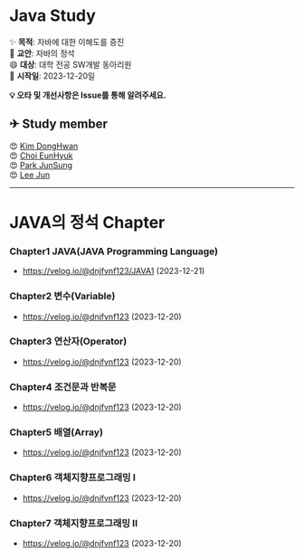 # Java Study
✨ **목적**: 자바에 대한 이해도를 증진<br>
📖 **교안**: 자바의 정석<br>
😄 **대상**: 대학 전공 SW개발 동아리원<br>
🎊 **시작일**: 2023-12-20일<br>

**💡 오타 및 개선사항은 Issue를 통해 알려주세요.**

<h2> ✈ Study member </h2>
😍 <a href="https://github.com/dnjfvnf123">Kim DongHwan</a><br>
😍 <a href="https://github.com/ChoiEunHyuk">Choi EunHyuk</a><br>
😍 <a href="https://github.com/pjs0519">Park JunSung</a><br>
😍 <a href="https://github.com/this2jun">Lee Jun</a>

***
# JAVA의 정석 Chapter
### Chapter1 JAVA(JAVA Programming Language)<br>
- https://velog.io/@dnjfvnf123/JAVA1 (2023-12-21)

### Chapter2 변수(Variable)<br>
- https://velog.io/@dnjfvnf123 (2023-12-20) 

### Chapter3 연산자(Operator)<br>
- https://velog.io/@dnjfvnf123 (2023-12-20) 

### Chapter4 조건문과 반복문<br>
- https://velog.io/@dnjfvnf123 (2023-12-20)

### Chapter5 배열(Array)
- https://velog.io/@dnjfvnf123 (2023-12-20)
 
### Chapter6 객체지향프로그래밍 I<br>
- https://velog.io/@dnjfvnf123 (2023-12-20)

### Chapter7 객체지향프로그래밍 II<br>
- https://velog.io/@dnjfvnf123 (2023-12-20)
